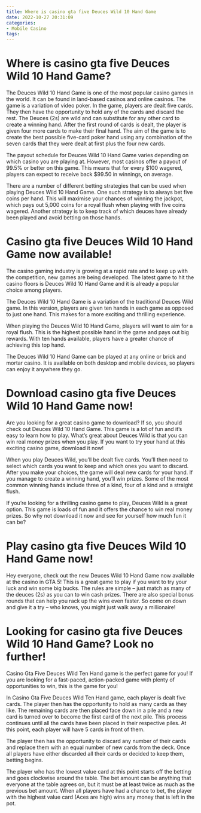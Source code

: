 ```yaml
---
title: Where is casino gta five Deuces Wild 10 Hand Game
date: 2022-10-27 20:31:09
categories:
- Mobile Casino
tags:
---
```



#  Where is casino gta five Deuces Wild 10 Hand Game?

The Deuces Wild 10 Hand Game is one of the most popular casino games in the world. It can be found in land-based casinos and online casinos. The game is a variation of video poker. In the game, players are dealt five cards. They then have the opportunity to hold any of the cards and discard the rest. The Deuces (2s) are wild and can substitute for any other card to create a winning hand. After the first round of cards is dealt, the player is given four more cards to make their final hand. The aim of the game is to create the best possible five-card poker hand using any combination of the seven cards that they were dealt at first plus the four new cards.

The payout schedule for Deuces Wild 10 Hand Game varies depending on which casino you are playing at. However, most casinos offer a payout of 99.5% or better on this game. This means that for every $100 wagered, players can expect to receive back $99.50 in winnings, on average.

There are a number of different betting strategies that can be used when playing Deuces Wild 10 Hand Game. One such strategy is to always bet five coins per hand. This will maximise your chances of winning the jackpot, which pays out 5,000 coins for a royal flush when playing with five coins wagered. Another strategy is to keep track of which deuces have already been played and avoid betting on those hands.

#  Casino gta five Deuces Wild 10 Hand Game now available!

The casino gaming industry is growing at a rapid rate and to keep up with the competition, new games are being developed. The latest game to hit the casino floors is Deuces Wild 10 Hand Game and it is already a popular choice among players.

The Deuces Wild 10 Hand Game is a variation of the traditional Deuces Wild game. In this version, players are given ten hands in each game as opposed to just one hand. This makes for a more exciting and thrilling experience.

When playing the Deuces Wild 10 Hand Game, players will want to aim for a royal flush. This is the highest possible hand in the game and pays out big rewards. With ten hands available, players have a greater chance of achieving this top hand.

The Deuces Wild 10 Hand Game can be played at any online or brick and mortar casino. It is available on both desktop and mobile devices, so players can enjoy it anywhere they go.

#  Download casino gta five Deuces Wild 10 Hand Game now!

Are you looking for a great casino game to download? If so, you should check out Deuces Wild 10 Hand Game. This game is a lot of fun and it’s easy to learn how to play. What’s great about Deuces Wild is that you can win real money prizes when you play. If you want to try your hand at this exciting casino game, download it now!

When you play Deuces Wild, you’ll be dealt five cards. You’ll then need to select which cards you want to keep and which ones you want to discard. After you make your choices, the game will deal new cards for your hand. If you manage to create a winning hand, you’ll win prizes. Some of the most common winning hands include three of a kind, four of a kind and a straight flush.

If you’re looking for a thrilling casino game to play, Deuces Wild is a great option. This game is loads of fun and it offers the chance to win real money prizes. So why not download it now and see for yourself how much fun it can be?

#  Play casino gta five Deuces Wild 10 Hand Game now!

Hey everyone, check out the new Deuces Wild 10 Hand Game now available at the casino in GTA 5! This is a great game to play if you want to try your luck and win some big bucks. The rules are simple – just match as many of the deuces (2s) as you can to win cash prizes. There are also special bonus rounds that can help you rack up the wins even faster. So come on down and give it a try – who knows, you might just walk away a millionaire!

#  Looking for casino gta five Deuces Wild 10 Hand Game? Look no further!

Casino Gta Five Deuces Wild Ten Hand game is the perfect game for you! If you are looking for a fast-paced, action-packed game with plenty of opportunities to win, this is the game for you!

In Casino Gta Five Deuces Wild Ten Hand game, each player is dealt five cards. The player then has the opportunity to hold as many cards as they like. The remaining cards are then placed face down in a pile and a new card is turned over to become the first card of the next pile. This process continues until all the cards have been placed in their respective piles. At this point, each player will have 5 cards in front of them.

The player then has the opportunity to discard any number of their cards and replace them with an equal number of new cards from the deck. Once all players have either discarded all their cards or decided to keep them, betting begins. 

The player who has the lowest value card at this point starts off the betting and goes clockwise around the table. The bet amount can be anything that everyone at the table agrees on, but it must be at least twice as much as the previous bet amount. When all players have had a chance to bet, the player with the highest value card (Aces are high) wins any money that is left in the pot.